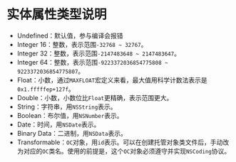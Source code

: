# 实体属性类型说明

+ Undefined：默认值，参与编译会报错
+ Integer 16：整数，表示范围`-32768 ~ 32767`。
+ Integer 32：整数，表示范围`-2147483648 ~ 2147483647`。
+ Integer 64：整数，表示范围`-9223372036854775808 ~ 9223372036854775807`。
+ Float：小数，通过`MAXFLOAT`宏定义来看，最大值用科学计数法表示是`0x1.fffffep+127f`。
+ Double：小数，小数位比`Float`更精确，表示范围更大。
+ String：字符串，用`NSString`表示。
+ Boolean：布尔值，用`NSNumber`表示。
+ Date：时间，用`NSDate`表示。
+ Binary Data：二进制，用`NSData`表示。
+ Transformable：`OC`对象，用`id`表示。可以在创建托管对象类文件后，手动改为对应的`OC`类名。使用的前提是，这个`OC`对象必须遵守并实现`NSCoding`协议。